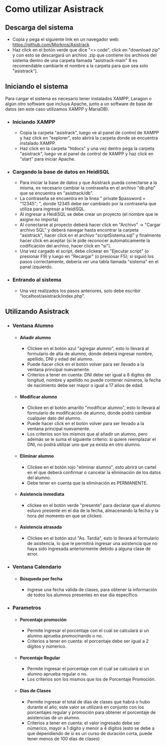 # Como utilizar Asistrack
## Descarga del sistema
- Copia y pega el siguiente link en un navegador web: https://github.com/Morkros/Asistrack
- Haz click en el botón verde que dice "<> code", click en "download zip" y con esto se descargará un archivo .zip que contiene los archivos del sistema dentro de una carpeta llamada "asistrack-main" 8 es recomendable cambiarle el nombre a la carpeta para que sea solo "asistrack").
## Iniciando el sistema
Para cargar el sistema es necesario tener instalados XAMPP, Laragon o algún otro software que incluya Apache, junto a un software de base de datos (en este caso utilizamos XAMPP y MariaDB).
- ### Iniciando XAMPP
  - Copia la carpeta "asistrack", luego ve al panel de control de XAMPP y haz click en "explorer", esto abrirá la carpeta donde se encuentra instalado XAMPP.
  - Haz click en la carpeta "htdocs" y una vez dentro pega la carpeta "asistrack", luego ve al panel de control de XAMPP y haz click en "start" para iniciar Apache.
- ### Cargando la base de datos en HeidiSQL
  - Para iniciar la base de datos y que Asistrack pueda conectarse a la misma, es necesario cambiar la contraseña en el archivo "db.php" que se encuentra en "asistrack/db".
  - La contraseña se encuentra en la linea " private $password = "12345"; ", donde 12345 debe ser cambiado por la contraseña que utiliza para ingresar a HeidiSQL.
  - Al ingresar a HeidiSQL se debe crear un proyecto (el nombre que le asigne no importa)
  - Al conectarse al proyecto deberá hacer click en "Archivo" -> "Cargar archivo SQL" y deberá navegar hasta encontrar la carpeta "asistrack", hacer click en el archivo "scriptSistema.sql" y finalmente hacer click en aceptar (si le pide reconocer automaticamente la codificación del archivo, hacer click en "si").
  - Una vez cargado el script, debe clickear en "Ejecutar script" (o presionar F9) y luego en "Recargar" (o presiosar F5); si siguió los pasos correctamente, debería ver una tabla llamada "sistema" en el panel izquierdo.
- ### Entrando al sistema
  - Una vez realizados los pasos anteriores, solo debe escribir "localhost/asistrack/index.php".
## Utilizando Asistrack
- ### Ventana Alumno
  - #### Añadir alumno
    - Clickee en el botón azul "agregar alumno", esto lo llevará al formulario de alta de alumno, donde deberá ingresar nombre, apellido, DNI y edad del alumno.
    - Puede hacer click en el botón volver para ser llevado a la ventana principal nuevamente.
    - Criterios a tener en cuenta: DNI debe ser igual a 8 digitos de longitud, nombre y apellido no puede contener números, la fecha de nacimiento debe ser mayor o igual a 17 años de edad.
  - #### Modificar alumno
    - Clickee en el botón amarillo "modificar alumno", esto lo llevará al formulario de modificación de alumno, donde podrá cambiar cualquier dato del alumno.
    - Puede hacer click en el botón volver para ser llevado a la ventana principal nuevamente.
    - Los criterios son los mismos que al añadir un alumno, pero además se le suma el siguiente criterio: si quiere reemplazar el DNI, no podrá utilizar uno que ya exista en otro alumno.
  - #### Eliminar alumno
    - Clickee en el botón rojo "eliminar alumno", esto abrirá un cartel en el que deberá confirmar o cancelar la eliminación de los datos del alumno.
    - Debe tener en cuenta que la eliminación es PERMANENTE.
  - #### Asistencia inmediata
    - clickee en el botón verde "presente" para declarar que el alumno estuvo presente en el dia de la fecha, almacenando la fecha y la hora del momento en que se clickeó.
  - #### Asistencia atrasada
    - Clickee en el botón azul "As. Tardía", esto lo llevará al formulario de asistencia, lo que le permitirá ingresar una asistencia que no haya sido ingresada anteriormente debido a alguna clase de error.
- ### Ventana Calendario
  - #### Búsqueda por fecha
    - Ingrese una fecha válida de clases, para obtener la información de todos los alumnos presentes en ese día específico.
- ### Parametros
  - #### Porcentaje promoción
    - Permite ingresar el porcentaje con el cuál se calculará si un alumno aprueba promocinando o no.
    - Criterios a tener en cuenta: el porcentaje debe ser igual a 2 dígitos y númerico.
  - #### Porcentaje Regular
    - Permite ingresar el porcentaje con el cuál se calculará si un alumno aprueba regular o no.
    - Los criterios son los mismos que los de Porcentaje Promoción.
  - #### Días de Clases
    - Permite ingresar el total de días de clases que habrá o hubo durante el año; este valor se utilizará en conjunto con los porcentajes regular y promoción para obtener el porcentaje de asistencias de un alumno.
    - Criterios a tener en cuenta: el valor ingresado debe ser númerico, mayor a 1 dígito y menor a 4 dígitos (esto se debe a que dependiendo de si es un curso de duración corta, puede tener menos de 100 días de clases)



